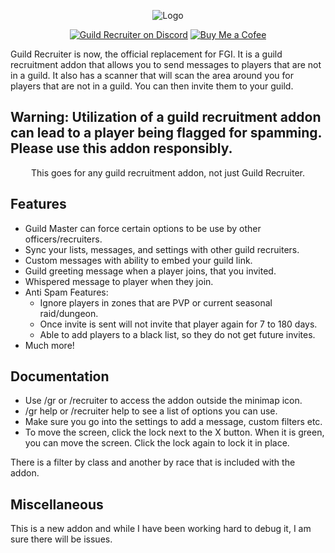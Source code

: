 <div align="center">

![Logo](https://i.imgur.com/JiIb8K3.png)

[![Guild Recruiter on Discord](https://img.shields.io/badge/discord-Always%20Be%20Convoking-7289DA?style=flat)](https://discord.gg/ZtS6Q2sKRH) [![Buy Me a Cofee](https://img.shields.io/badge/Buy-orange?style=flat&label=Buy%20Me%20a%20Coffee)](https://bmc.link/alwaysbeconvoking)

</div>

Guild Recruiter is now, the official replacement for FGI.  It is a guild recruitment addon that allows you to send messages to players that are not in a guild.  It also has a scanner that will scan the area around you for players that are not in a guild.  You can then invite them to your guild.

## Warning: Utilization of a guild recruitment addon can lead to a player being flagged for spamming.  Please use this addon responsibly.
<div align="center">This goes for any guild recruitment addon, not just Guild Recruiter.</div>

## Features

* Guild Master can force certain options to be use by other officers/recruiters.
* Sync your lists, messages, and settings with other guild recruiters.
* Custom messages with ability to embed your guild link.
* Guild greeting message when a player joins, that you invited.
* Whispered message to player when they join.
* Anti Spam Features:
    - Ignore players in zones that are PVP or current seasonal raid/dungeon.
    - Once invite is sent will not invite that player again for 7 to 180 days.
    - Able to add players to a black list, so they do not get future invites.
* Much more!

## Documentation
* Use /gr or /recruiter to access the addon outside the minimap icon.
* /gr help or /recruiter help to see a list of options you can use.
* Make sure you go into the settings to add a message, custom filters etc.
* To move the screen, click the lock next to the X button.  When it is green,
    you can move the screen.  Click the lock again to lock it in place.

There is a filter by class and another by race that is included with the addon.

## Miscellaneous
This is a new addon and while I have been working hard to debug it, I am sure there will be issues.
